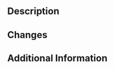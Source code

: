 ## Description

<!-- Describe the purpose of this pull request. -->

## Changes

<!-- List the changes you have made. -->

## Additional Information

<!-- Include any additional information, such as how to test your changes. -->